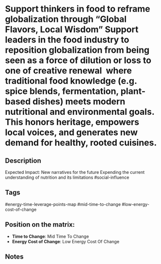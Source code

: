 # Support thinkers in food to reframe globalization through “Global Flavors, Local Wisdom”  Support leaders in the food industry to reposition globalization from being seen as a force of dilution or loss to one of creative renewal  where traditional food knowledge (e.g. spice blends, fermentation, plant-based dishes) meets modern nutritional and environmental goals.  This honors heritage, empowers local voices, and generates new demand for healthy, rooted cuisines.

## Description
Expected Impact: New narratives for the future Expending the current understanding of nutrition and its limitations   #social-influence

## Tags
#energy-time-leverage-points-map #mid-time-to-change #low-energy-cost-of-change

## Position on the matrix:
- **Time to Change**: Mid Time To Change
- **Energy Cost of Change**: Low Energy Cost Of Change

## Notes
<!-- Add your notes here -->
